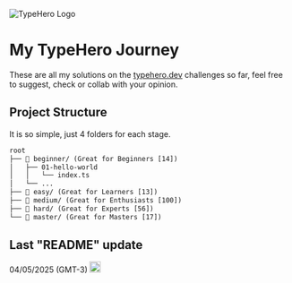 ![TypeHero Logo](https://github.com/user-attachments/assets/d271c0e0-8544-4894-9e17-cc97219c6aa5)

# My TypeHero Journey

These are all my solutions on the [typehero.dev](https://typehero.dev/explore) challenges so far, feel free to suggest, check or collab with your opinion.

## Project Structure

It is so simple, just 4 folders for each stage.

```txt
root
├── 📁 beginner/ (Great for Beginners [14])
│   ├── 01-hello-world
│   │   └── index.ts
│   └── ...
├── 📁 easy/ (Great for Learners [13])
├── 📁 medium/ (Great for Enthusiasts [100])
├── 📁 hard/ (Great for Experts [56])
└── 📁 master/ (Great for Masters [17])
```

## Last "README" update
<p>
  04/05/2025 (GMT-3)&nbsp;<img width=20 src=https://www.fg-a.com/flags/argentina-flag-animated-2.gif />
</p>

